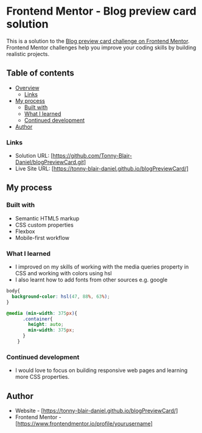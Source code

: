 # Frontend Mentor - Blog preview card solution

This is a solution to the [Blog preview card challenge on Frontend Mentor](https://www.frontendmentor.io/challenges/blog-preview-card-ckPaj01IcS). Frontend Mentor challenges help you improve your coding skills by building realistic projects. 

## Table of contents

- [Overview](#overview)
  - [Links](#links)
- [My process](#my-process)
  - [Built with](#built-with)
  - [What I learned](#what-i-learned)
  - [Continued development](#continued-development)
- [Author](#author)

### Links

- Solution URL: [https://github.com/Tonny-Blair-Daniel/blogPreviewCard.git]
- Live Site URL: [https://tonny-blair-daniel.github.io/blogPreviewCard/]

## My process

### Built with

- Semantic HTML5 markup
- CSS custom properties
- Flexbox
- Mobile-first workflow

### What I learned

- I improved on my skills of working with the media queries property in CSS and working with colors using hsl
- I also learnt how to add fonts from other sources e.g. google

```css
body{
  background-color: hsl(47, 88%, 63%);
}

@media (min-width: 375px){
      .container{
        height: auto;
        min-width: 375px;
      }
    }
```

### Continued development

- I would love to focus on building responsive web pages and learning more CSS properties.

## Author

- Website - [https://tonny-blair-daniel.github.io/blogPreviewCard/]
- Frontend Mentor - [https://www.frontendmentor.io/profile/yourusername]
